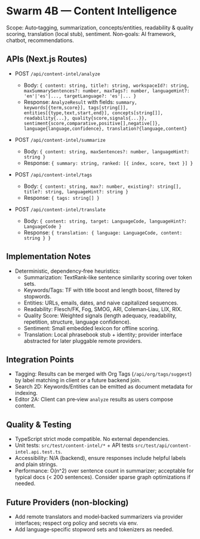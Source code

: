 # Swarm 4B — Content Intelligence

Scope: Auto‑tagging, summarization, concepts/entities, readability & quality scoring, translation (local stub), sentiment. Non‑goals: AI framework, chatbot, recommendations.

## APIs (Next.js Routes)

- POST `/api/content-intel/analyze`
  - Body: `{ content: string, title?: string, workspaceId?: string, maxSummarySentences?: number, maxTags?: number, languageHint?: 'en'|'es'|..., targetLanguage?: 'es'|... }`
  - Response: `AnalyzeResult` with fields: `summary, keywords[{term,score}], tags[string[]], entities[{type,text,start,end}], concepts[string[]], readability{...}, quality{score,signals{...}}, sentiment{score,comparative,positive[],negative[]}, language{language,confidence}, translation?{language,content}`

- POST `/api/content-intel/summarize`
  - Body: `{ content: string, maxSentences?: number, languageHint?: string }`
  - Response: `{ summary: string, ranked: [{ index, score, text }] }`

- POST `/api/content-intel/tags`
  - Body: `{ content: string, max?: number, existing?: string[], title?: string, languageHint?: string }`
  - Response: `{ tags: string[] }`

- POST `/api/content-intel/translate`
  - Body: `{ content: string, target: LanguageCode, languageHint?: LanguageCode }`
  - Response: `{ translation: { language: LanguageCode, content: string } }`

## Implementation Notes

- Deterministic, dependency‑free heuristics:
  - Summarization: TextRank‑like sentence similarity scoring over token sets.
  - Keywords/Tags: TF with title boost and length boost, filtered by stopwords.
  - Entities: URLs, emails, dates, and naive capitalized sequences.
  - Readability: Flesch/FK, Fog, SMOG, ARI, Coleman‑Liau, LIX, RIX.
  - Quality Score: Weighted signals (length adequacy, readability, repetition, structure, language confidence).
  - Sentiment: Small embedded lexicon for offline scoring.
  - Translation: Local phrasebook stub + identity; provider interface abstracted for later pluggable remote providers.

## Integration Points

- Tagging: Results can be merged with Org Tags (`/api/org/tags/suggest`) by label matching in client or a future backend join.
- Search 2D: Keywords/Entities can be emitted as document metadata for indexing.
- Editor 2A: Client can pre‑view `analyze` results as users compose content.

## Quality & Testing

- TypeScript strict mode compatible. No external dependencies.
- Unit tests: `src/test/content-intel/*` + API tests `src/test/api/content-intel.api.test.ts`.
- Accessibility: N/A (backend), ensure responses include helpful labels and plain strings.
- Performance: O(n^2) over sentence count in summarizer; acceptable for typical docs (< 200 sentences). Consider sparse graph optimizations if needed.

## Future Providers (non‑blocking)

- Add remote translators and model‑backed summarizers via provider interfaces; respect org policy and secrets via env.
- Add language‑specific stopword sets and tokenizers as needed.

